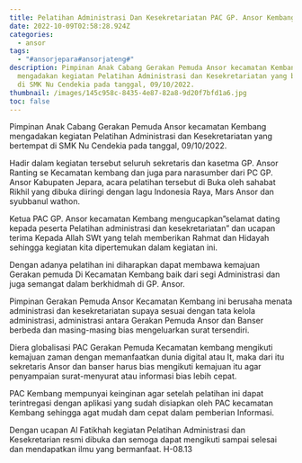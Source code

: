 ```yaml
---
title: Pelatihan Administrasi Dan Kesekretariatan PAC GP. Ansor Kembang
date: 2022-10-09T02:58:28.924Z
categories:
  - ansor
tags:
  - "#ansorjepara#ansorjateng#"
description: Pimpinan Anak Cabang Gerakan Pemuda Ansor kecamatan Kembang
  mengadakan kegiatan Pelatihan Administrasi dan Kesekretariatan yang bertempat
  di SMK Nu Cendekia pada tanggal, 09/10/2022.
thumbnail: /images/145c958c-8435-4e87-82a8-9d20f7bfd1a6.jpg
toc: false
---
```

Pimpinan Anak Cabang Gerakan Pemuda Ansor kecamatan Kembang mengadakan kegiatan Pelatihan Administrasi dan Kesekretariatan yang bertempat di SMK Nu Cendekia pada tanggal, 09/10/2022.

Hadir dalam kegiatan tersebut seluruh sekretaris dan kasetma GP. Ansor Ranting se Kecamatan kembang dan juga para narasumber dari PC GP. Ansor Kabupaten Jepara, acara pelatihan tersebut di Buka oleh sahabat Rikhil yang dibuka diiringi dengan lagu Indonesia Raya, Mars Ansor dan syubbanul wathon.

Ketua PAC GP. Ansor kecamatan Kembang mengucapkan”selamat dating kepada peserta Pelatihan administrasi dan kesekretariatan” dan ucapan terima Kepada Allah SWt yang telah memberikan Rahmat dan Hidayah sehingga kegiatan kita dipertemukan dalam kegiatan ini.

Dengan adanya pelatihan ini diharapkan dapat membawa kemajuan Gerakan pemuda Di Kecamatan Kembang baik dari segi Administrasi dan juga semangat dalam berkhidmah di GP. Ansor.

Pimpinan Gerakan Pemuda Ansor Kecamatan Kembang ini berusaha menata administrasi dan kesekretariatan supaya sesuai dengan tata kelola administrasi, administrasi antara Gerakan Pemuda Ansor dan Banser berbeda dan masing-masing bias mengeluarkan surat tersendiri.

Diera globalisasi PAC Gerakan Pemuda Kecamatan kembang mengikuti kemajuan zaman dengan memanfaatkan dunia digital atau It, maka dari itu sekretaris Ansor dan banser harus bias mengikuti kemajuan itu agar penyampaian surat-menyurat atau informasi bias lebih cepat.

PAC Kembang mempunyai keinginan agar setelah pelatihan ini dapat terintregasi dengan aplikasi yang sudah disiapkan oleh PAC kecamatan Kembang sehingga agat mudah dam cepat dalam pemberian Informasi.

Dengan ucapan Al Fatikhah kegiatan Pelatihan Administrasi dan Kesekretarian resmi dibuka dan semoga dapat mengikuti sampai selesai dan mendapatkan ilmu yang bermanfaat. 
H-08.13